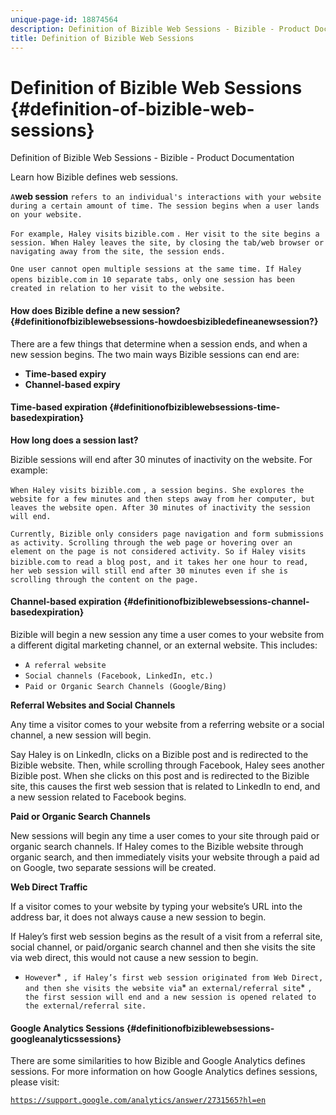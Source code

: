 ```yaml
---
unique-page-id: 18874564
description: Definition of Bizible Web Sessions - Bizible - Product Documentation
title: Definition of Bizible Web Sessions
---
```


# Definition of Bizible Web Sessions {#definition-of-bizible-web-sessions}

Definition of Bizible Web Sessions - Bizible - Product Documentation

Learn how Bizible defines web sessions.

`A`**web session** `refers to an individual's interactions with your website during a certain amount of time. The session begins when a user lands on your website.`

`For example, Haley visits` `bizible.com` `. Her visit to the site begins a session. When Haley leaves the site, by closing the tab/web browser or navigating away from the site, the session ends.`

`One user cannot open multiple sessions at the same time. If Haley opens bizible.com` `in 10 separate tabs, only one session has been created in relation to her visit to the website.`

#### How does Bizible define a new session? {#definitionofbiziblewebsessions-howdoesbizibledefineanewsession?}

There are a few things that determine when a session ends, and when a new session begins. The two main ways Bizible sessions can end are:

* **Time-based expiry**
* **Channel-based expiry**

#### Time-based expiration {#definitionofbiziblewebsessions-time-basedexpiration}

**How long does a session last?**

Bizible sessions will end after 30 minutes of inactivity on the website. For example:

`When Haley visits bizible.com` `, a session begins. She explores the website for a few minutes and then steps away from her computer, but leaves the website open. After 30 minutes of inactivity the session will end.`

`Currently, Bizible only considers page navigation and form submissions as activity. Scrolling through the web page or hovering over an element on the page is not considered activity. So if Haley visits bizible.com` `to read a blog post, and it takes her one hour to read, her web session will still end after 30 minutes even if she is scrolling through the content on the page.`

#### Channel-based expiration {#definitionofbiziblewebsessions-channel-basedexpiration}

Bizible will begin a new session any time a user comes to your website from a different digital marketing channel, or an external website. This includes:

* `A referral website`
* `Social channels (Facebook, LinkedIn, etc.)`
* `Paid or Organic Search Channels (Google/Bing)`

**Referral Websites and Social Channels**

Any time a visitor comes to your website from a referring website or a social channel, a new session will begin.

Say Haley is on LinkedIn, clicks on a Bizible post and is redirected to the Bizible website. Then, while scrolling through Facebook, Haley sees another Bizible post. When she clicks on this post and is redirected to the Bizible site, this causes the first web session that is related to LinkedIn to end, and a new session related to Facebook begins.

**Paid or Organic Search Channels**

New sessions will begin any time a user comes to your site through paid or organic search channels. If Haley comes to the Bizible website through organic search, and then immediately visits your website through a paid ad on Google, two separate sessions will be created.

**Web Direct Traffic**

If a visitor comes to your website by typing your website’s URL into the address bar, it does not always cause a new session to begin.

If Haley’s first web session begins as the result of a visit from a referral site, social channel, or paid/organic search channel and then she visits the site via web direct, this would not cause a new session to begin.

* `However`* `, if Haley’s first web session originated from Web Direct, and then she visits the website via`* `an external/referral site`* `, the first session will end and a new session is opened related to the external/referral site.`

#### Google Analytics Sessions {#definitionofbiziblewebsessions-googleanalyticssessions}

There are some similarities to how Bizible and Google Analytics defines sessions. For more information on how Google Analytics defines sessions, please visit:

[ `https://support.google.com/analytics/answer/2731565?hl=en`](http://support.google.com/analytics/answer/2731565?hl=en)

